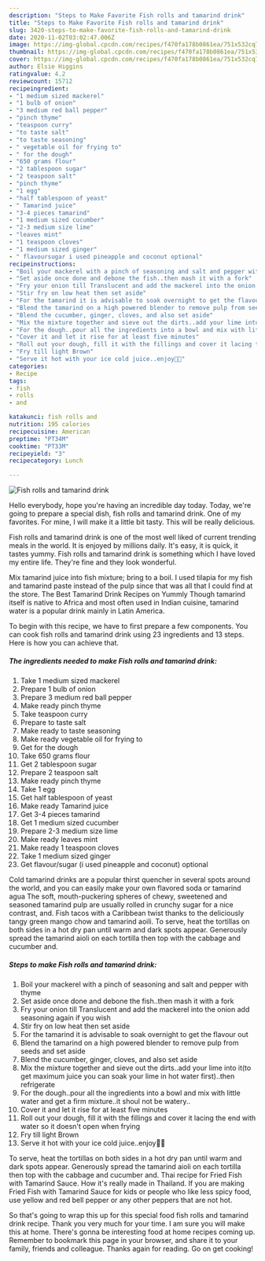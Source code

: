 ```yaml
---
description: "Steps to Make Favorite Fish rolls and tamarind drink"
title: "Steps to Make Favorite Fish rolls and tamarind drink"
slug: 3420-steps-to-make-favorite-fish-rolls-and-tamarind-drink
date: 2020-11-02T03:02:47.006Z
image: https://img-global.cpcdn.com/recipes/f470fa178b0861ea/751x532cq70/fish-rolls-and-tamarind-drink-recipe-main-photo.jpg
thumbnail: https://img-global.cpcdn.com/recipes/f470fa178b0861ea/751x532cq70/fish-rolls-and-tamarind-drink-recipe-main-photo.jpg
cover: https://img-global.cpcdn.com/recipes/f470fa178b0861ea/751x532cq70/fish-rolls-and-tamarind-drink-recipe-main-photo.jpg
author: Elsie Higgins
ratingvalue: 4.2
reviewcount: 15712
recipeingredient:
- "1 medium sized mackerel"
- "1 bulb of onion"
- "3 medium red ball pepper"
- "pinch thyme"
- "teaspoon curry"
- "to taste salt"
- "to taste seasoning"
- " vegetable oil for frying to"
- " for the dough"
- "650 grams flour"
- "2 tablespoon sugar"
- "2 teaspoon salt"
- "pinch thyme"
- "1 egg"
- "half tablespoon of yeast"
- " Tamarind juice"
- "3-4 pieces tamarind"
- "1 medium sized cucumber"
- "2-3 medium size lime"
- "leaves mint"
- "1 teaspoon cloves"
- "1 medium sized ginger"
- " flavoursugar i used pineapple and coconut optional"
recipeinstructions:
- "Boil your mackerel with a pinch of seasoning and salt and pepper with thyme"
- "Set aside once done and debone the fish..then mash it with a fork"
- "Fry your onion till Translucent and add the mackerel into the onion add seasoning again if you wish"
- "Stir fry on low heat then set aside"
- "For the tamarind it is advisable to soak overnight to get the flavour out"
- "Blend the tamarind on a high powered blender to remove pulp from seeds and set aside"
- "Blend the cucumber, ginger, cloves, and also set aside"
- "Mix the mixture together and sieve out the dirts..add your lime into it(to get maximum juice you can soak your lime in hot water first)..then refrigerate"
- "For the dough..pour all the ingredients into a bowl and mix with little water and get a firm mixture..it shoul not be watery.."
- "Cover it and let it rise for at least five minutes"
- "Roll out your dough, fill it with the fillings and cover it lacing the end with water so it doesn&#39;t open when frying"
- "Fry till light Brown"
- "Serve it hot with your ice cold juice..enjoy🥂🍴"
categories:
- Recipe
tags:
- fish
- rolls
- and

katakunci: fish rolls and 
nutrition: 195 calories
recipecuisine: American
preptime: "PT34M"
cooktime: "PT33M"
recipeyield: "3"
recipecategory: Lunch

---
```



![Fish rolls and tamarind drink](https://img-global.cpcdn.com/recipes/f470fa178b0861ea/751x532cq70/fish-rolls-and-tamarind-drink-recipe-main-photo.jpg)

Hello everybody, hope you're having an incredible day today. Today, we're going to prepare a special dish, fish rolls and tamarind drink. One of my favorites. For mine, I will make it a little bit tasty. This will be really delicious.

Fish rolls and tamarind drink is one of the most well liked of current trending meals in the world. It is enjoyed by millions daily. It's easy, it is quick, it tastes yummy. Fish rolls and tamarind drink is something which I have loved my entire life. They're fine and they look wonderful.

Mix tamarind juice into fish mixture; bring to a boil. I used tilapia for my fish and tamarind paste instead of the pulp since that was all that I could find at the store. The Best Tamarind Drink Recipes on Yummly Though tamarind itself is native to Africa and most often used in Indian cuisine, tamarind water is a popular drink mainly in Latin America.


To begin with this recipe, we have to first prepare a few components. You can cook fish rolls and tamarind drink using 23 ingredients and 13 steps. Here is how you can achieve that.

<!--inarticleads1-->

##### The ingredients needed to make Fish rolls and tamarind drink:

1. Take 1 medium sized mackerel
1. Prepare 1 bulb of onion
1. Prepare 3 medium red ball pepper
1. Make ready pinch thyme
1. Take teaspoon curry
1. Prepare to taste salt
1. Make ready to taste seasoning
1. Make ready  vegetable oil for frying to
1. Get  for the dough
1. Take 650 grams flour
1. Get 2 tablespoon sugar
1. Prepare 2 teaspoon salt
1. Make ready pinch thyme
1. Take 1 egg
1. Get half tablespoon of yeast
1. Make ready  Tamarind juice
1. Get 3-4 pieces tamarind
1. Get 1 medium sized cucumber
1. Prepare 2-3 medium size lime
1. Make ready leaves mint
1. Make ready 1 teaspoon cloves
1. Take 1 medium sized ginger
1. Get  flavour/sugar (i used pineapple and coconut) optional


Cold tamarind drinks are a popular thirst quencher in several spots around the world, and you can easily make your own flavored soda or tamarind agua The soft, mouth-puckering spheres of chewy, sweetened and seasoned tamarind pulp are usually rolled in crunchy sugar for a nice contrast, and. Fish tacos with a Caribbean twist thanks to the deliciously tangy green mango chow and tamarind aoili. To serve, heat the tortillas on both sides in a hot dry pan until warm and dark spots appear. Generously spread the tamarind aioli on each tortilla then top with the cabbage and cucumber and. 

<!--inarticleads2-->

##### Steps to make Fish rolls and tamarind drink:

1. Boil your mackerel with a pinch of seasoning and salt and pepper with thyme
1. Set aside once done and debone the fish..then mash it with a fork
1. Fry your onion till Translucent and add the mackerel into the onion add seasoning again if you wish
1. Stir fry on low heat then set aside
1. For the tamarind it is advisable to soak overnight to get the flavour out
1. Blend the tamarind on a high powered blender to remove pulp from seeds and set aside
1. Blend the cucumber, ginger, cloves, and also set aside
1. Mix the mixture together and sieve out the dirts..add your lime into it(to get maximum juice you can soak your lime in hot water first)..then refrigerate
1. For the dough..pour all the ingredients into a bowl and mix with little water and get a firm mixture..it shoul not be watery..
1. Cover it and let it rise for at least five minutes
1. Roll out your dough, fill it with the fillings and cover it lacing the end with water so it doesn&#39;t open when frying
1. Fry till light Brown
1. Serve it hot with your ice cold juice..enjoy🥂🍴


To serve, heat the tortillas on both sides in a hot dry pan until warm and dark spots appear. Generously spread the tamarind aioli on each tortilla then top with the cabbage and cucumber and. Thai recipe for Fried Fish with Tamarind Sauce. How it&#39;s really made in Thailand. If you are making Fried Fish with Tamarind Sauce for kids or people who like less spicy food, use yellow and red bell pepper or any other peppers that are not hot. 

So that's going to wrap this up for this special food fish rolls and tamarind drink recipe. Thank you very much for your time. I am sure you will make this at home. There's gonna be interesting food at home recipes coming up. Remember to bookmark this page in your browser, and share it to your family, friends and colleague. Thanks again for reading. Go on get cooking!
